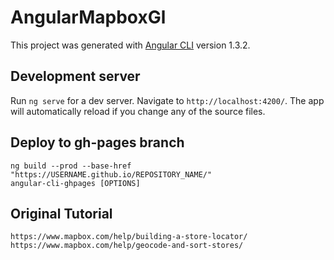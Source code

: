 # AngularMapboxGl

This project was generated with [Angular CLI](https://github.com/angular/angular-cli) version 1.3.2.

## Development server

Run `ng serve` for a dev server. Navigate to `http://localhost:4200/`. The app will automatically reload if you change any of the source files.

## Deploy to gh-pages branch

```shell
ng build --prod --base-href "https://USERNAME.github.io/REPOSITORY_NAME/"
angular-cli-ghpages [OPTIONS]
```

## Original Tutorial

`https://www.mapbox.com/help/building-a-store-locator/`   
`https://www.mapbox.com/help/geocode-and-sort-stores/`